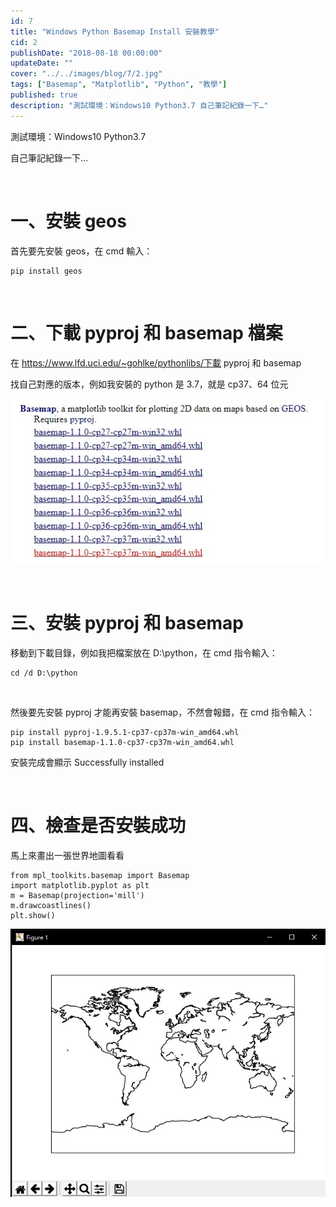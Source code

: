 ```yaml
---
id: 7
title: "Windows Python Basemap Install 安裝教學"
cid: 2
publishDate: "2018-08-18 00:00:00"
updateDate: ""
cover: "../../images/blog/7/2.jpg"
tags: ["Basemap", "Matplotlib", "Python", "教學"]
published: true
description: "測試環境：Windows10 Python3.7 自己筆記紀錄一下…"
---
```


測試環境：Windows10 Python3.7

自己筆記紀錄一下…

<br/>

# 一、安裝 geos

首先要先安裝 geos，在 cmd 輸入：

```python{numberLines: true}
pip install geos
```

<br/>

# 二、下載 pyproj 和 basemap 檔案

在 https://www.lfd.uci.edu/~gohlke/pythonlibs/下載 pyproj 和 basemap

找自己對應的版本，例如我安裝的 python 是 3.7，就是 cp37、64 位元

![下載](../../images/blog/7/1.jpg)

<br/>

# 三、安裝 pyproj 和 basemap

移動到下載目錄，例如我把檔案放在 D:\python，在 cmd 指令輸入：

```python{numberLines: true}
cd /d D:\python
```

<br/>

然後要先安裝 pyproj 才能再安裝 basemap，不然會報錯，在 cmd 指令輸入：

```python{numberLines: true}
pip install pyproj-1.9.5.1-cp37-cp37m-win_amd64.whl
pip install basemap-1.1.0-cp37-cp37m-win_amd64.whl
```

安裝完成會顯示 Successfully installed

<br/>

# 四、檢查是否安裝成功

馬上來畫出一張世界地圖看看

```python{numberLines: true}
from mpl_toolkits.basemap import Basemap
import matplotlib.pyplot as plt
m = Basemap(projection='mill')
m.drawcoastlines()
plt.show()
```

![Basemap](../../images/blog/7/2.jpg)
